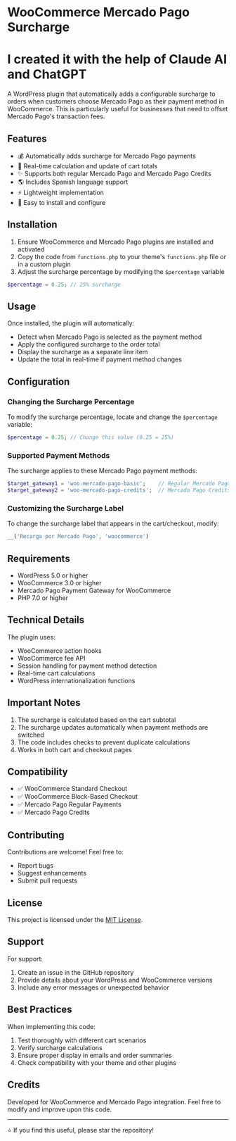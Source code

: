 # WooCommerce Mercado Pago Surcharge

# I created it with the help of Claude AI and ChatGPT

A WordPress plugin that automatically adds a configurable surcharge to orders when customers choose Mercado Pago as their payment method in WooCommerce. This is particularly useful for businesses that need to offset Mercado Pago's transaction fees.

## Features

- 💰 Automatically adds surcharge for Mercado Pago payments
- 🔄 Real-time calculation and update of cart totals
- ✨ Supports both regular Mercado Pago and Mercado Pago Credits
- 🌎 Includes Spanish language support
- ⚡ Lightweight implementation
- 🔌 Easy to install and configure

## Installation

1. Ensure WooCommerce and Mercado Pago plugins are installed and activated
2. Copy the code from `functions.php` to your theme's `functions.php` file or in a custom plugin
3. Adjust the surcharge percentage by modifying the `$percentage` variable

```php
$percentage = 0.25; // 25% surcharge
```

## Usage

Once installed, the plugin will automatically:
- Detect when Mercado Pago is selected as the payment method
- Apply the configured surcharge to the order total
- Display the surcharge as a separate line item
- Update the total in real-time if payment method changes

## Configuration

### Changing the Surcharge Percentage

To modify the surcharge percentage, locate and change the `$percentage` variable:

```php
$percentage = 0.25; // Change this value (0.25 = 25%)
```

### Supported Payment Methods

The surcharge applies to these Mercado Pago payment methods:
```php
$target_gateway1 = 'woo-mercado-pago-basic';    // Regular Mercado Pago
$target_gateway2 = 'woo-mercado-pago-credits';  // Mercado Pago Credits
```

### Customizing the Surcharge Label

To change the surcharge label that appears in the cart/checkout, modify:

```php
__('Recarga por Mercado Pago', 'woocommerce')
```

## Requirements

- WordPress 5.0 or higher
- WooCommerce 3.0 or higher
- Mercado Pago Payment Gateway for WooCommerce
- PHP 7.0 or higher

## Technical Details

The plugin uses:
- WooCommerce action hooks
- WooCommerce fee API
- Session handling for payment method detection
- Real-time cart calculations
- WordPress internationalization functions

## Important Notes

1. The surcharge is calculated based on the cart subtotal
2. The surcharge updates automatically when payment methods are switched
3. The code includes checks to prevent duplicate calculations
4. Works in both cart and checkout pages

## Compatibility

- ✅ WooCommerce Standard Checkout
- ✅ WooCommerce Block-Based Checkout
- ✅ Mercado Pago Regular Payments
- ✅ Mercado Pago Credits

## Contributing

Contributions are welcome! Feel free to:
- Report bugs
- Suggest enhancements
- Submit pull requests

## License

This project is licensed under the [MIT License](LICENSE).

## Support

For support:
1. Create an issue in the GitHub repository
2. Provide details about your WordPress and WooCommerce versions
3. Include any error messages or unexpected behavior

## Best Practices

When implementing this code:
1. Test thoroughly with different cart scenarios
2. Verify surcharge calculations
3. Ensure proper display in emails and order summaries
4. Check compatibility with your theme and other plugins

## Credits

Developed for WooCommerce and Mercado Pago integration. Feel free to modify and improve upon this code.

---
⭐ If you find this useful, please star the repository!
